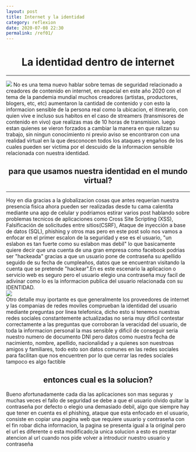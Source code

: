 ```yaml
---
layout: post 
title: Internet y la identidad
category: reflexion
date: 2020-07-08 22:30
permalink: /ref01/
---
```

<h1 style="text-align: center;">La identidad dentro de internet</h1>
<hr>
<img src="https://fthmb.tqn.com/ouX9AwwkImJHLwnFW5thMsi4IWU=/1698x1132/filters:fill(auto,1)/134367495-crop-56a01c645f9b58eba4af03e4.jpg">
No es una tema nuevo hablar sobre temas de seguridad relacionado a creadores de contenido en internet, en especial en este año 2020 con el tema de la pandemia mundial muchos creadores (artistas, productores, blogers, etc, etc) aumentaron la cantidad de contenido y con esto la informacion sensible de la persona real como la ubicacion, el itinerario, con quien vive e incluso sus habitos en el caso de streamers (transmisores de contenido en vivo) que realizas mas de 10 horas de transmision.
luego estan quienes se vieron forzados a cambiar la manera en que ralizan su trabajo, sin ningun conocimiento ni previo aviso se encontraron con una realidad virtual en la que desconocen todos los ataques y engaños de los cuales pueden ser victima por el descuido de la informacion sensible relacionada con nuestra identidad.
<br>
<h2 style="text-align: center;">para que usamos nuestra identidad en el mundo virtual?</h2>
<hr>
Hoy en dia gracias a la globalizacion cosas que antes requerian nuestra presencia fisica ahora pueden ser realizadas desde tu cama calentita mediante una app de celular y podriamos estirar varios post hablando sobre problemas tecnicos de aplicaciones como Cross Site Scripting (XSS), Falsificación de solicitudes entre sitios(CSRF), Ataque de inyección a base de datos (SQL), phishing y otros mas pero en este post solo nos vamos a enfocar en el primer escalon de la seguridad y ese es el usuario, "un eslabon es tan fuerte como su eslabon mas debil" lo que basicamente quiere decir que una cuenta de una gran empresa como facebook podrias ser "hackeada" gracias a que un usuario pone de contraseña su apellido seguido de su fecha de cumpleaños, datos que se encuentran visitando la cuenta que se pretende "hackear".En es este escenario la aplicacion o servicio web es seguro pero el usuario elegio una contraseña muy facil de adivinar como lo es la informacion publica del usuario relacionada con su IDENTIDAD.
<br>
<img src="https://dkreativo.es/archivos/images/suplantacionidentidad.jpg">
<br>
Otro detalle muy iportante es que generalmente los proveedores de internet y las companias de redes moviles comprueban la identidad del usuario mediante preguntas por linea telefonica, dicho esto si tenemos nuestras redes sociales constantemente actualizadas no seria muy dificil contestar correctamente a las preguntas que corroboran la veracidad del usuario, de toda la informacion personal la mas sensible y dificil de conseguir seria nuestro numero de documento DNI pero datos como nuestra fecha de nacimiento, nombre, apellido, nacionalidad y a quienes son nuestroas amigos y familiares, todo esto son datos comunes en las redes sociales para facilitan que nos encuentren por lo que cerrar las redes sociales tampoco es algo factible
<h2 style="text-align: center;">entonces cual es la solucion?</h2>
Bueno afortunadamente cada dia las aplicaciones son mas seguras y muchas veces el fallo de seguridad se debe a que el usuario olvido quitar la contraseña por defecto o elegio una demasiado debil, algo que siempre hay que tener en cuenta es el phishing, ataque que esta enfocado en el usuario, consiste en copiar una pagina web que requiere usuario y contraseña con el fin robar dicha informacion, la pagina se presenta igual a la original pero el url es diferente o esta modificado;la unica solucion a esto es prestar atencion al url cuando nos pide volver a introducir nuestro usuario y contraseña